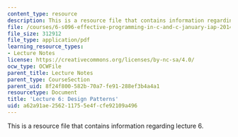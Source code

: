 ```yaml
---
content_type: resource
description: This is a resource file that contains information regarding lecture 6.
file: /courses/6-s096-effective-programming-in-c-and-c-january-iap-2014/a62a91ae256211755e4fcfe92109a496_MIT6_S096IAP14_Lecture6.pdf
file_size: 312912
file_type: application/pdf
learning_resource_types:
- Lecture Notes
license: https://creativecommons.org/licenses/by-nc-sa/4.0/
ocw_type: OCWFile
parent_title: Lecture Notes
parent_type: CourseSection
parent_uid: 8f24f800-582b-70a7-fe91-288ef3b4a4a1
resourcetype: Document
title: 'Lecture 6: Design Patterns'
uid: a62a91ae-2562-1175-5e4f-cfe92109a496
---
```

This is a resource file that contains information regarding lecture 6.